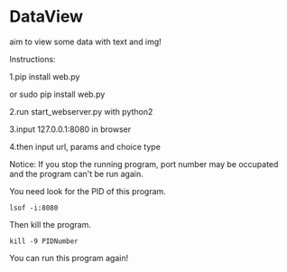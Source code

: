# DataView
aim to view some data with text and img!

Instructions:

  1.pip install web.py
  
   or sudo pip install web.py
    
  2.run start_webserver.py with python2
  
  3.input 127.0.0.1:8080  in browser
  
  4.then input url, params and choice type
  
 Notice:
  If you stop the running program, port number may be occupated and the program can't be run again.
  
  You need look for the PID of this program.
  
    lsof -i:8080
    
  Then kill the program.
  
    kill -9 PIDNumber
    
  You can run this program again!
 
